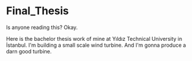 # Final_Thesis

Is anyone reading this? Okay.

Here is the bachelor thesis work of mine at Yıldız Technical University in İstanbul. I'm building a small scale wind turbine. And I'm gonna produce a darn good turbine.
